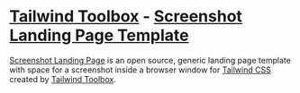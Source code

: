 # [Tailwind Toolbox](https://www.tailwindtoolbox.com/) - [Screenshot Landing Page Template](https://www.tailwindtoolbox.com/templates/screenshot-landing-page)

[Screenshot Landing Page](https://www.tailwindtoolbox.com/templates/screenshot-landing-page) is an open source, generic landing page template with space for a screenshot inside a browser window for [Tailwind CSS](https://tailwindcss.com/) created by [Tailwind Toolbox](https://www.tailwindtoolbox.com/).

<!--![Screenshot Landing Page](https://www.tailwindtoolbox.com/templates/screenshot-landing-page.png)


## Getting Started

Choose one of the following options to get started:
* [Download the latest release](https://github.com/tailwindtoolbox/Screenshot-Landing-Page/archive/master.zip)
* Clone the repo: `git clone https://github.com/tailwindtoolbox/Screenshot-Landing-Page.git`
* Fork the repo

## Using the Template

The template is just a HTML file using a full CDN hosted Tailwind CSS file.

To get the best out of Tailwind CSS, you need to really start customising it.
Take a look at our [setup guide](https://www.tailwindtoolbox.com/setup) to start tweaking!

## Sites created using this template

* [ServisAriston.id](https://servisariston.id)


## Bugs and Issues

Have a bug or an issue with this template? [Open a new issue](https://github.com/tailwindtoolbox/Screenshot-Landing-Page/issues/new) here on GitHub.

## Creator

[Tailwind Toolbox](https://www.tailwindtoolbox.com/) was created by and is maintained by **[Amrit Nagi](https://amritnagi.info/)**, Co-owner of [Astrava.Solutions](https://astrava.solutions).

* https://twitter.com/tailwindtoolbox
* https://twitter.com/amritnagi
* https://github.com/tailwindtoolbox

Tailwind Toolbox is based on the [Tailwind CSS](https://www.tailwindcss.com/) framework created by [Adam Wathan](https://twitter.com/adamwathan), [Jonathan Reinink](https://twitter.com/reinink), [David Hemphill](https://twitter.com/davidhemphill) and [Steve Schoger](https://twitter.com/steveschoger)




## Copyright and License

Copyright 2018-2019 Astrava.Solutions Ltd. Code released under the MIT license.
